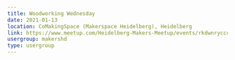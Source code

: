 ```yaml
---
title: Woodworking Wednesday
date: 2021-01-13
location: CoMakingSpace (Makerspace Heidelberg), Heidelberg
link: https://www.meetup.com/Heidelberg-Makers-Meetup/events/rkdwnrycccbrb/
usergroup: makershd
type: usergroup
---
```

